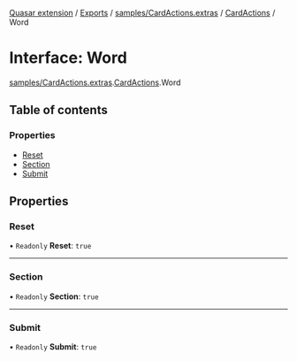 [Quasar extension](../index.md) / [Exports](../modules.md) / [samples/CardActions.extras](../modules/samples_CardActions_extras.md) / [CardActions](../modules/samples_CardActions_extras.CardActions.md) / Word

# Interface: Word

[samples/CardActions.extras](../modules/samples_CardActions_extras.md).[CardActions](../modules/samples_CardActions_extras.CardActions.md).Word

## Table of contents

### Properties

- [Reset](samples_CardActions_extras.CardActions.Word.md#reset)
- [Section](samples_CardActions_extras.CardActions.Word.md#section)
- [Submit](samples_CardActions_extras.CardActions.Word.md#submit)

## Properties

### Reset

• `Readonly` **Reset**: ``true``

___

### Section

• `Readonly` **Section**: ``true``

___

### Submit

• `Readonly` **Submit**: ``true``
